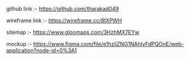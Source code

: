 github link :- https://github.com/tharakad049

wireframe link :- https://wireframe.cc/8IXPWH

sitemap :- https://www.gloomaps.com/3HzhMX7EYw

mockup :- https://www.figma.com/file/e1hzliZNG1NAhlvFdPQOnE/web-application?node-id=0%3A1
